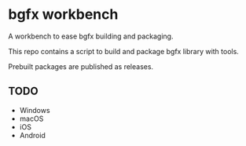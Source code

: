 # bgfx workbench

A workbench to ease bgfx building and packaging.

This repo contains a script to build and package bgfx library with tools.

Prebuilt packages are published as releases.

## TODO

* Windows
* macOS
* iOS
* Android
